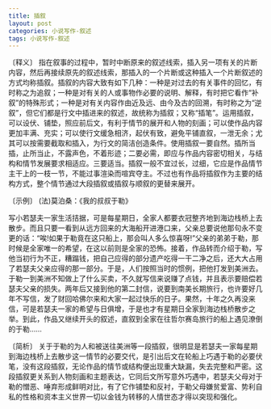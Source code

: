 ```yaml
---
title: 插叙
layout: post
categories: 小说写作-叙述
tags: 小说写作-叙述
---
```


〔释义〕 指在叙事的过程中，暂时中断原来的叙述线索，插入另一项有关的片断内容，然后再接续原先的叙述线索，那插入的一个片断或这种插入一个片断叙述的方式均称插叙。插叙的内容大致有如下几种：一种是对过去的有关事件的回忆，有时称之为追叙；一种是对有关的人或事物作必要的说明、解释，有时把它看作“补叙”的特殊形式；一种是对有关内容作由近及远、由今及古的回溯，有时称之为“逆叙”，但它们都是行文中插进来的叙述，故统称为插叙；又称“插笔”。运用插叙，可以设伏、铺垫，照应前后文，有利于情节的展开和人物的刻画；可以使作品内容更加丰满、充实；可以使行文缓急相济，起伏有致，避免平铺直叙，一泄无余；尤其可以按需要截取和插入，为行文的简洁创造条件。使用插叙一要自然。插所当插，止所当止，不露声色，不着形迹；二要必需，即应与作品内容密切相关，与结构和情节发展要求相适应。三要适当。插叙一般不宜过长，过细，它应是作品情节主干上的一枝一节，不能过事渲染而喧宾夺主。不过也有作品将插叙作为主要的结构方式，整个情节通过大段插叙或插叙与顺叙的更替来展开。

〔示例〕 (法)莫泊桑：《我的叔叔于勒》

写小若瑟夫一家生活拮据，可是每星期日，全家人都要衣冠整齐地到海边栈桥上去散步。而且只要一看到从远方回来的大海船开进港口来，父亲总要说他那句永不变更的话：“唉!如果于勒竟在这只船上，那会叫人多么惊喜呀!”父亲的弟弟于勒，那时候是全家唯一的希望，在这以前则是全家的恐怖。接着，作品转而介绍于勒，写他当初行为不正，糟蹋钱，把自己应得的部分遗产吃得一干二净之后，还大大占用了若瑟夫父亲应得的那一部分。于是，人们按照当时的惯例，把他打发到美洲去。于勒一到美洲不知做上了什么买卖，不久就写信来说赚了点钱，并且表示要赔偿若瑟夫父亲的损失。两年后又接到他的第二封信，说要到南美长期旅行，也许要好几年不写信，发了财回哈佛尔来和大家一起过快乐的日子。果然，十年之久再没来信，可是若瑟夫一家的希望与日俱增，于是也才有星期日全家到海边栈桥散步之举。到此，作品又继续开头的叙述，直叙到全家在往哲尔赛岛旅行的船上遇见潦倒的于勒……

〔简析〕 关于于勒的为人和被送往美洲等一段插叙，很明显是若瑟夫一家每星期到海边栈桥上去散步这一情节的必要交代，是引出后文在轮船上巧遇于勒的必要伏笔，没有这段插叙，无论作品的情节或结构便出现重大缺漏，失去完整和严密。这段插叙更关系到人物刻画和主题表达，它同后文所写意外巧遇中，若瑟夫父母对于勒的憎恶、唾弃形成鲜明对比，有了它作铺垫和反衬，于勒父母嫌贫爱富、势利自私的性格和资本主义世界一切以金钱为转移的人情世态才得以突现和强化。 